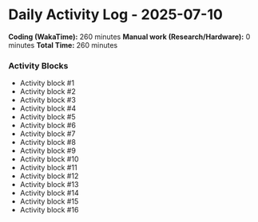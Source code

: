 # Daily Activity Log - 2025-07-10

**Coding (WakaTime):** 260 minutes
**Manual work (Research/Hardware):** 0 minutes
**Total Time:** 260 minutes

### Activity Blocks
- Activity block #1
- Activity block #2
- Activity block #3
- Activity block #4
- Activity block #5
- Activity block #6
- Activity block #7
- Activity block #8
- Activity block #9
- Activity block #10
- Activity block #11
- Activity block #12
- Activity block #13
- Activity block #14
- Activity block #15
- Activity block #16
